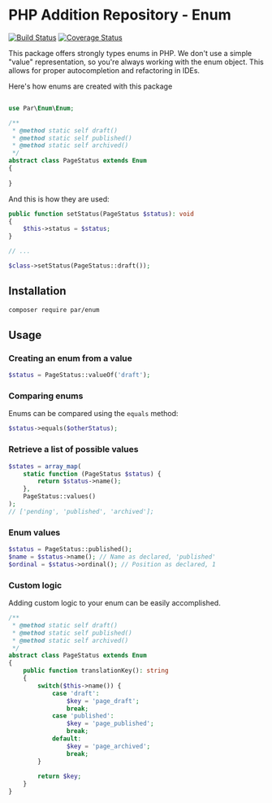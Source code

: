 PHP Addition Repository - Enum
==============================

[![Build Status](https://travis-ci.org/php-addition-repository/enum.svg?branch=master)](https://travis-ci.org/php-addition-repository/enum)
[![Coverage Status](https://coveralls.io/repos/github/php-addition-repository/enum/badge.svg?branch=master)](https://coveralls.io/github/php-addition-repository/enum?branch=master)

This package offers strongly types enums in PHP. We don't use a simple "value" representation, so you're always working with the enum object. This allows for proper autocompletion and refactoring in IDEs.

Here's how enums are created with this package

```php

use Par\Enum\Enum;

/**
 * @method static self draft()
 * @method static self published()
 * @method static self archived() 
 */
abstract class PageStatus extends Enum 
{
    
}
```
And this is how they are used:

```php
public function setStatus(PageStatus $status): void
{
    $this->status = $status;
}

// ...

$class->setStatus(PageStatus::draft());
```

Installation
------------

```bash
composer require par/enum
```

Usage
-----

### Creating an enum from a value

```php
$status = PageStatus::valueOf('draft');
```


### Comparing enums

Enums can be compared using the `equals` method:

```php
$status->equals($otherStatus);
```

### Retrieve a list of possible values

```php
$states = array_map(
    static function (PageStatus $status) { 
        return $status->name(); 
    }, 
    PageStatus::values()
);
// ['pending', 'published', 'archived'];
```

### Enum values

```php
$status = PageStatus::published();
$name = $status->name(); // Name as declared, 'published'
$ordinal = $status->ordinal(); // Position as declared, 1
```

### Custom logic

Adding custom logic to your enum can be easily accomplished.

```php
/**
 * @method static self draft()
 * @method static self published()
 * @method static self archived() 
 */
abstract class PageStatus extends Enum 
{
    public function translationKey(): string
    {
        switch($this->name()) {
            case 'draft':
                $key = 'page_draft';
                break;
            case 'published':
                $key = 'page_published';
                break;
            default:
                $key = 'page_archived';
                break;
        }    
        
        return $key;
    }
}